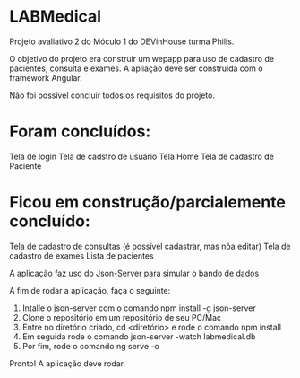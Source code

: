 # LABMedical

Projeto avaliativo 2 do Móculo 1 do DEVinHouse turma Philis.

O objetivo do projeto era construir um wepapp para uso de cadastro de pacientes, consulta e exames. A apliação deve ser construída com o framework Angular.

Não foi possível concluir todos os requisitos do projeto.

# Foram concluídos:

Tela de login
Tela de cadstro de usuário
Tela Home
Tela de cadastro de Paciente

# Ficou em construção/parcialemente concluído:

Tela de cadastro de consultas (é possível cadastrar, mas nõa editar)
Tela de cadastro de exames
Lista de pacientes

A aplicação faz uso do Json-Server para simular o bando de dados

A fim de rodar a aplicação, faça o seguinte:

1. Intalle o json-server com o comando npm install -g json-server
2. Clone o repositório em um repositório de seu PC/Mac
3. Entre no diretório criado, cd <diretório> e rode o comando npm install
4. Em seguida rode o comando json-server -watch labmedical.db
5. Por fim, rode o comando ng serve -o

Pronto! A aplicação deve rodar.
